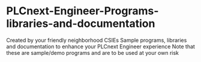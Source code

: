 # PLCnext-Engineer-Programs-libraries-and-documentation
Created by your friendly neighborhood CSIEs
Sample programs, libraries and documentation to enhance your PLCnext Engineer experience
Note that these are sample/demo programs and are to be used at your own risk
